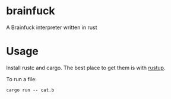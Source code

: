 # brainfuck
A Brainfuck interpreter written in rust

# Usage

Install rustc and cargo. The best place to get them is with [rustup](https://rustup.rs/).

To run a file:

```
cargo run -- cat.b
```
